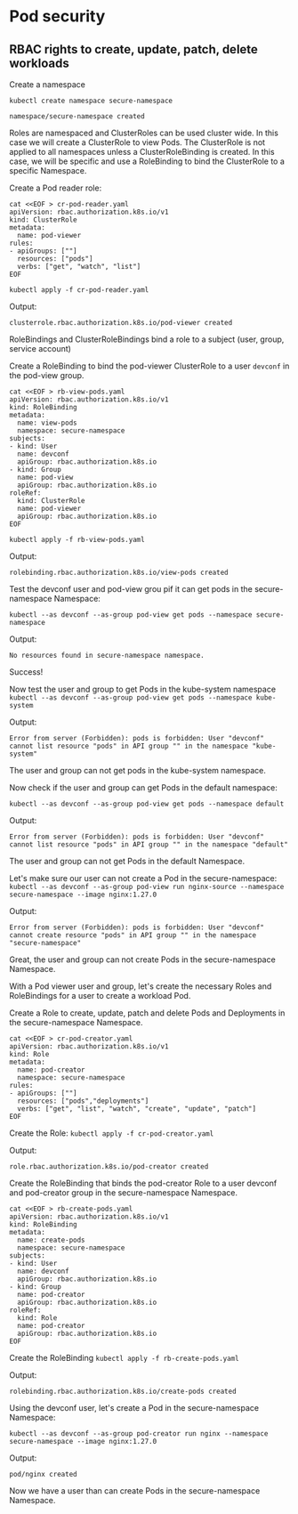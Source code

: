 # Pod security
## RBAC rights to create, update, patch, delete workloads 

Create a namespace

`kubectl create namespace secure-namespace`

```shell
namespace/secure-namespace created
```


Roles are namespaced and ClusterRoles can be used cluster wide. In this case we will create a ClusterRole to view Pods.
The ClusterRole is not applied to all namespaces unless a ClusterRoleBinding is created.
In this case, we will be specific and use a RoleBinding to bind the ClusterRole to a specific Namespace.

Create a Pod reader role:

```shell
cat <<EOF > cr-pod-reader.yaml
apiVersion: rbac.authorization.k8s.io/v1
kind: ClusterRole
metadata:
  name: pod-viewer
rules:
- apiGroups: [""]
  resources: ["pods"]
  verbs: ["get", "watch", "list"]
EOF
```

`kubectl apply -f cr-pod-reader.yaml`

Output:
```shell
clusterrole.rbac.authorization.k8s.io/pod-viewer created
```

RoleBindings and ClusterRoleBindings bind a role to a subject (user, group, service account)

Create a RoleBinding to bind the pod-viewer ClusterRole to a user `devconf` in the pod-view group.

```shell
cat <<EOF > rb-view-pods.yaml
apiVersion: rbac.authorization.k8s.io/v1
kind: RoleBinding
metadata:
  name: view-pods
  namespace: secure-namespace
subjects:
- kind: User
  name: devconf
  apiGroup: rbac.authorization.k8s.io
- kind: Group
  name: pod-view
  apiGroup: rbac.authorization.k8s.io
roleRef:
  kind: ClusterRole
  name: pod-viewer
  apiGroup: rbac.authorization.k8s.io
EOF
```

`kubectl apply -f rb-view-pods.yaml`

Output:
```shell
rolebinding.rbac.authorization.k8s.io/view-pods created
```

Test the devconf user and pod-view grou pif it can get pods in the secure-namespace Namespace:

`kubectl --as devconf --as-group pod-view get pods --namespace secure-namespace`

Output:
```shell
No resources found in secure-namespace namespace.
```
Success!

Now test the user and group to get Pods in the kube-system namespace
`kubectl --as devconf --as-group pod-view get pods --namespace kube-system`

Output:
```shell
Error from server (Forbidden): pods is forbidden: User "devconf" cannot list resource "pods" in API group "" in the namespace "kube-system"
```
The user and group can not get pods in the kube-system namespace.

Now check if the user and group can get Pods in the default namespace:

`kubectl --as devconf --as-group pod-view get pods --namespace default`

Output:
```shell
Error from server (Forbidden): pods is forbidden: User "devconf" cannot list resource "pods" in API group "" in the namespace "default"
```

The user and group can not get Pods in the default Namespace.

Let's make sure our user can not create a Pod in the secure-namespace:
`kubectl --as devconf --as-group pod-view run nginx-source --namespace secure-namespace --image nginx:1.27.0`

Output:
```shell
Error from server (Forbidden): pods is forbidden: User "devconf" cannot create resource "pods" in API group "" in the namespace "secure-namespace"
```
Great, the user and group can not create Pods in the secure-namespace Namespace.

With a Pod viewer user and group, let's create the necessary Roles and RoleBindings for a user to create a workload Pod.

Create a Role to create, update, patch and delete Pods and Deployments in the secure-namespace Namespace.

```shell
cat <<EOF > cr-pod-creator.yaml
apiVersion: rbac.authorization.k8s.io/v1
kind: Role
metadata:
  name: pod-creator
  namespace: secure-namespace
rules:
- apiGroups: [""]
  resources: ["pods","deployments"]
  verbs: ["get", "list", "watch", "create", "update", "patch"]
EOF
```

Create the Role:
`kubectl apply -f cr-pod-creator.yaml`

Output:
```shell
role.rbac.authorization.k8s.io/pod-creator created
```

Create the RoleBinding that binds the pod-creator Role to a user devconf and pod-creator group in the secure-namespace Namespace.

```shell
cat <<EOF > rb-create-pods.yaml
apiVersion: rbac.authorization.k8s.io/v1
kind: RoleBinding
metadata:
  name: create-pods
  namespace: secure-namespace
subjects:
- kind: User
  name: devconf
  apiGroup: rbac.authorization.k8s.io
- kind: Group
  name: pod-creator
  apiGroup: rbac.authorization.k8s.io
roleRef:
  kind: Role
  name: pod-creator
  apiGroup: rbac.authorization.k8s.io
EOF
```

Create the RoleBinding
`kubectl apply -f rb-create-pods.yaml`

Output:
```shell
rolebinding.rbac.authorization.k8s.io/create-pods created
```

Using the devconf user, let's create a Pod in the secure-namespace Namespace:

`kubectl --as devconf --as-group pod-creator run nginx --namespace secure-namespace --image nginx:1.27.0`

Output:
```shell
pod/nginx created
```
Now we have a user than can create Pods in the secure-namespace Namespace.

